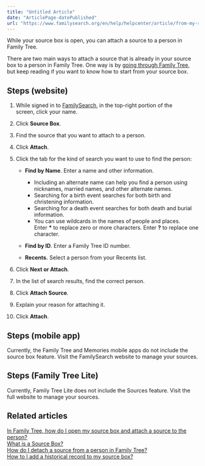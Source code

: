 ```yaml
---
title: "Untitled Article"
date: "ArticlePage-datePublished"
url: "https://www.familysearch.org/en/help/helpcenter/article/from-my-source-box-how-do-i-attach-a-source-to-a-person-in-family-tree"
---
```


While your source box is open, you can attach a source to a person in Family Tree.

There are two main ways to attach a source that is already in your source box to a person in Family Tree. One way is by [going through Family Tree](https://www.familysearch.org/en/help/helpcenter/article/how-do-i-attach-source-from-source-box), but keep reading if you want to know how to start from your source box.   


## Steps (website)


1. While signed in to [FamilySearch](http://www.familysearch.org), in the top\-right portion of the screen, click your name.
2. Click **Source Box**.
3. Find the source that you want to attach to a person.
4. Click **Attach**.
5. Click the tab for the kind of search you want to use to find the person:  

	* **Find by Name**. Enter a name and other information.  
	
		+ Including an alternate name can help you find a person using nicknames, married names, and other alternate names.
		+ Searching for a birth event searches for both birth and christening information.
		+ Searching for a death event searches for both death and burial information.
		+ You can use wildcards in the names of people and places. Enter **\*** to replace zero or more characters. Enter **?** to replace one character.
	* **Find by ID**. Enter a Family Tree ID number.
	* **Recents.** Select a person from your Recents list.
6. Click **Next or Attach**.
7. In the list of search results, find the correct person.
8. Click **Attach Source**.
9. Explain your reason for attaching it.
10. Click **Attach**.

## Steps (mobile app)


Currently, the Family Tree and Memories mobile apps do not include the source box feature. Visit the FamilySearch website to manage your sources.  


## Steps (Family Tree Lite)


Currently, Family Tree Lite does not include the Sources feature. Visit the full website to manage your sources.  


## Related articles


[In Family Tree, how do I open my source box and attach a source to the person?](https://www.familysearch.org/en/help/helpcenter/article/how-do-i-attach-source-from-source-box)  
[What is a Source Box?](https://www.familysearch.org/en/help/helpcenter/article/what-is-a-source-box)   
[How do I detach a source from a person in Family Tree?](https://www.familysearch.org/en/help/helpcenter/article/how-do-i-detach-a-source-from-a-person-in-family-tree)  
[How to I add a historical record to my source box?](https://www.familysearch.org/en/help/helpcenter/article/how-to-find-the-add-to-source-box-link) 

